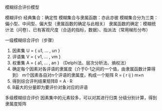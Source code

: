 模糊综合评价模型

模糊评价
经典集合：确定性
模糊集合与隶属函数：亦此亦彼
模糊集合分为三类：偏小型、中间型、偏大型（隶属函数的确定与此相关）
隶属函数的确定：模糊统计法（问卷）、已有客观尺度（合适的指标，数据）、指派法（常用梯形分布）

一级模糊综合评价（步骤）
1. 因素集  U = { u1, ... , un }
2. 评语集  V = { v1, ... , vm }
3. 权重集  A = { a1, ... , an }  （Delphi法、层次分析法、熵权法）
4. 确定每个因素对各评语的隶属度（介于0-1之间的一个值，由隶属函数计算得到）
m个因素各自对n个评语的隶属度，构成一个矩阵 R = ( r ij ) m×n
5. 得到综合评判结果矩阵B = A · R
6. B最大的分量即为要评价对象对应的评语
 
多级模糊综合评价
因素集中的元素较多，可以对其进行归类
分级分别计算，得到隶属度矩阵